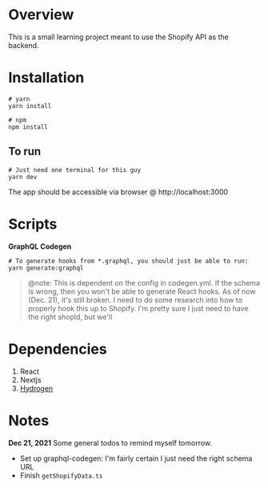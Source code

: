 # Overview
This is a small learning project meant to use the Shopify API as the backend.

# Installation
```
# yarn
yarn install

# npm
npm install
```

## To run
```
# Just need one terminal for this guy
yarn dev
```

The app should be accessible via browser @ http://localhost:3000

# Scripts
**GraphQL Codegen**
```
# To generate hooks from *.graphql, you should just be able to run:
yarn generate:graphql
```
> @note: This is dependent on the config in codegen.yml. If the schema is wrong,
> then you won't be able to generate React hooks. As of now (Dec. 21), it's
> still broken. I need to do some research into how to properly hook this up
> to Shopify. I'm pretty sure I just need to have the right shopId, but we'll

# Dependencies 
1. React
2. Nextjs
3. [Hydrogen](https://shopify.dev/custom-storefronts/hydrogen/getting-started/create)

# Notes
**Dec 21, 2021** Some general todos to remind myself tomorrow.
- Set up graphql-codegen: I'm fairly certain I just need the right schema URL
- Finish `getShopifyData.ts`